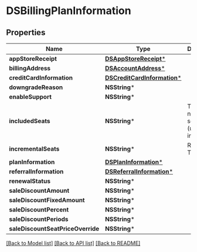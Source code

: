 # DSBillingPlanInformation

## Properties
Name | Type | Description | Notes
------------ | ------------- | ------------- | -------------
**appStoreReceipt** | [**DSAppStoreReceipt***](DSAppStoreReceipt.md) |  | [optional] 
**billingAddress** | [**DSAccountAddress***](DSAccountAddress.md) |  | [optional] 
**creditCardInformation** | [**DSCreditCardInformation***](DSCreditCardInformation.md) |  | [optional] 
**downgradeReason** | **NSString*** |  | [optional] 
**enableSupport** | **NSString*** |  | [optional] 
**includedSeats** | **NSString*** | The number of seats (users) included. | [optional] 
**incrementalSeats** | **NSString*** | Reserved: TBD | [optional] 
**planInformation** | [**DSPlanInformation***](DSPlanInformation.md) |  | [optional] 
**referralInformation** | [**DSReferralInformation***](DSReferralInformation.md) |  | [optional] 
**renewalStatus** | **NSString*** |  | [optional] 
**saleDiscountAmount** | **NSString*** |  | [optional] 
**saleDiscountFixedAmount** | **NSString*** |  | [optional] 
**saleDiscountPercent** | **NSString*** |  | [optional] 
**saleDiscountPeriods** | **NSString*** |  | [optional] 
**saleDiscountSeatPriceOverride** | **NSString*** |  | [optional] 

[[Back to Model list]](../README.md#documentation-for-models) [[Back to API list]](../README.md#documentation-for-api-endpoints) [[Back to README]](../README.md)


